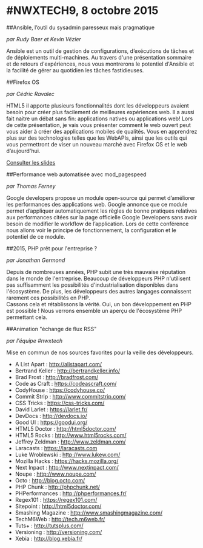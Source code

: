 # #NWXTECH9, 8 octobre 2015

##Ansible, l’outil du sysadmin paresseux mais pragmatique

*par Rudy Baer et Kevin Vézier*

Ansible est un outil de gestion de configurations, d’exécutions de tâches et de déploiements multi-machines. Au travers d'une présentation sommaire et de retours d'expériences, nous vous montrerons le potentiel d'Ansible et la facilité de gérer au quotidien les tâches fastidieuses.

##Firefox OS

*par Cédric Ravalec*

HTML5 il apporte plusieurs fonctionnalités dont les développeurs avaient besoin pour créer plus facilement de meilleures expériences web. Il a aussi fait naitre un débat sans fin: applications natives ou applications web! Lors de cette présentation, je vais vous présenter comment le web ouvert peut vous aider à créer des applications mobiles de qualités. Vous en apprendrez plus sur des technologies telles que les WebAPIs, ainsi que les outils qui vous permettront de viser un nouveau marché avec Firefox OS et le web d’aujourd'hui.

[Consulter les slides](https://docs.google.com/presentation/d/1jh33vaPpn7m_LIvtUNw3bJDGJ7nI4ZpK0WdaWHoVlz0/edit#slide=id.gb616cf21a_0_49)

##Performance web automatisée avec mod_pagespeed

*par Thomas Ferney*

Google developers propose un module open-source qui permet d’améliorer les performances des applications web. Google annonce que ce module permet d’appliquer automatiquement les règles de bonne pratiques relatives aux performances citées sur la page officielle Google Developers sans avoir besoin de modifier le workflow de l’application. Lors de cette conférence nous allons voir le principe de fonctionnement, la configuration et le potentiel de ce module.

##2015, PHP prêt pour l'entreprise ?

*par Jonathan Germond*

Depuis de nombreuses années, PHP subit une très mauvaise réputation dans le monde de l'entreprise. Beaucoup de développeurs PHP n'utilisent pas suffisamment les possibilités d'industrialisation disponibles dans l'écosystème. De plus, les développeurs des autres langages connaissent rarement ces possibilités en PHP.  
Cassons cela et rétablissons la vérité. Oui, un bon développement en PHP est possible ! Nous verrons ensemble un aperçu de l'écosystème PHP permettant cela.

##Animation "échange de flux RSS"

*par l'équipe #nwxtech*

Mise en commun de nos sources favorites pour la veille des développeurs.

 - A List Apart : http://alistapart.com/
 - Bertrand Keller : http://bertrandkeller.info/
 - Brad Frost : http://bradfrost.com/
 - Code as Craft : https://codeascraft.com/
 - CodyHouse : https://codyhouse.co/
 - Commit Strip : http://www.commitstrip.com/
 - CSS Tricks : https://css-tricks.com/
 - David Larlet : https://larlet.fr/
 - DevDocs : http://devdocs.io/
 - Good UI : https://goodui.org/
 - HTML5 Doctor : http://html5doctor.com/
 - HTML5 Rocks : http://www.html5rocks.com/
 - Jeffrey Zeldman : http://www.zeldman.com/
 - Laracasts : https://laracasts.com
 - Luke Wroblewski : http://www.lukew.com/
 - Mozilla Hacks : https://hacks.mozilla.org/
 - Next Inpact : http://www.nextinpact.com/
 - Noupe : http://www.noupe.com/
 - Octo : http://blog.octo.com/
 - PHP Chunk : http://phpchunk.net/
 - PHPerformances : http://phperformances.fr/
 - Regex101 : https://regex101.com/
 - Sitepoint : http://html5doctor.com/
 - Smashing Magazine : http://www.smashingmagazine.com/
 - TechM6Web : http://tech.m6web.fr/
 - Tuts+ : http://tutsplus.com/
 - Versioning : http://versioning.com/
 - Xebia : http://blog.xebia.fr/